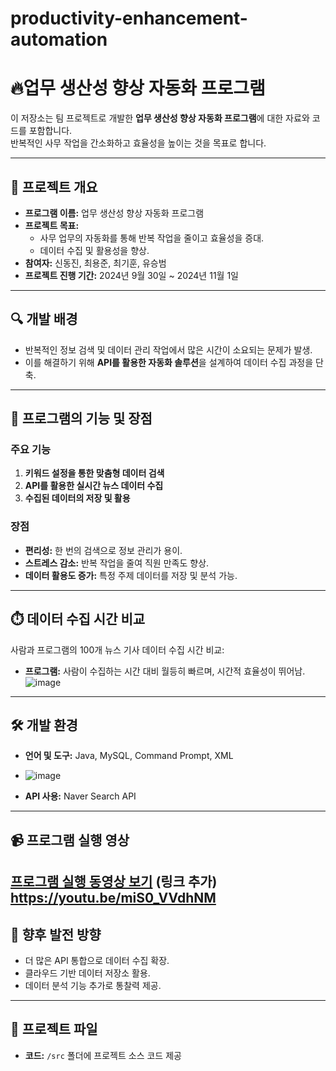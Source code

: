 # productivity-enhancement-automation

#  🔥업무 생산성 향상 자동화 프로그램

이 저장소는 팀 프로젝트로 개발한 **업무 생산성 향상 자동화 프로그램**에 대한 자료와 코드를 포함합니다.  
반복적인 사무 작업을 간소화하고 효율성을 높이는 것을 목표로 합니다.

---

## 📖 프로젝트 개요
- **프로그램 이름:** 업무 생산성 향상 자동화 프로그램
- **프로젝트 목표:** 
  - 사무 업무의 자동화를 통해 반복 작업을 줄이고 효율성을 증대.
  - 데이터 수집 및 활용성을 향상.
- **참여자:** 신동진, 최용준, 최기훈, 유승범
- **프로젝트 진행 기간:** 2024년 9월 30일 ~ 2024년 11월 1일
---

## 🔍 개발 배경
- 반복적인 정보 검색 및 데이터 관리 작업에서 많은 시간이 소요되는 문제가 발생.
- 이를 해결하기 위해 **API를 활용한 자동화 솔루션**을 설계하여 데이터 수집 과정을 단축.

---

## 🚀 프로그램의 기능 및 장점
### 주요 기능
1. **키워드 설정을 통한 맞춤형 데이터 검색**
2. **API를 활용한 실시간 뉴스 데이터 수집**
3. **수집된 데이터의 저장 및 활용**

### 장점
- **편리성:** 한 번의 검색으로 정보 관리가 용이.
- **스트레스 감소:** 반복 작업을 줄여 직원 만족도 향상.
- **데이터 활용도 증가:** 특정 주제 데이터를 저장 및 분석 가능.

---

## ⏱️ 데이터 수집 시간 비교
사람과 프로그램의 100개 뉴스 기사 데이터 수집 시간 비교:
- **프로그램:** 사람이 수집하는 시간 대비 월등히 빠르며, 시간적 효율성이 뛰어남.
![image](https://github.com/user-attachments/assets/fec295ac-3240-460c-bb0f-3d71e293554a)

---

## 🛠️ 개발 환경
- **언어 및 도구:** Java, MySQL, Command Prompt, XML
- ![image](https://github.com/user-attachments/assets/d7db833a-8517-4f5d-933d-4edccc29721d)

- **API 사용:** Naver Search API

---

## 📹 프로그램 실행 영상
[프로그램 실행 동영상 보기](#) (링크 추가)
https://youtu.be/miS0_VVdhNM
---

## 🌱 향후 발전 방향
- 더 많은 API 통합으로 데이터 수집 확장.
- 클라우드 기반 데이터 저장소 활용.
- 데이터 분석 기능 추가로 통찰력 제공.

---

## 📂 프로젝트 파일
- **코드:** `/src` 폴더에 프로젝트 소스 코드 제공
